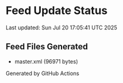# Feed Update Status
Last updated: Sun Jul 20 17:05:41 UTC 2025

## Feed Files Generated
- master.xml (96971 bytes)

Generated by GitHub Actions

